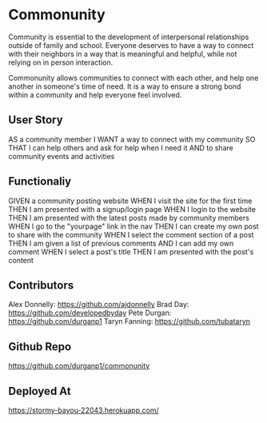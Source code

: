 # Commonunity

Community is essential to the development of interpersonal relationships outside of family and school. Everyone deserves to have a way to connect with their neighbors in a way that is meaningful and helpful, while not relying on in person interaction. 

Commonunity allows communities to connect with each other, and help one another in someone's time of need. It is a way to ensure a strong bond within a community and help everyone feel involved.

## User Story

AS a community member
I WANT a way to connect with my community
SO THAT I can help others and ask for help when I need it
AND to share community events and activities


## Functionaliy

GIVEN a community posting website
WHEN I visit the site for the first time
THEN I am presented with a signup/login page
WHEN I login to the website
THEN I am presented with the latest posts made by community members
WHEN I go to the "yourpage" link in the nav
THEN I can create my own post to share with the community
WHEN I select the comment section of a post
THEN I am given a list of previous comments 
AND I can add my own comment
WHEN I select a post's title
THEN I am presented with the post's content

## Contributors

Alex Donnelly: https://github.com/ajdonnelly
Brad Day: https://github.com/developedbyday
Pete Durgan: https://github.com/durganp1
Taryn Fanning: https://github.com/tubataryn

## Github Repo

https://github.com/durganp1/commonunity

## Deployed At
https://stormy-bayou-22043.herokuapp.com/
